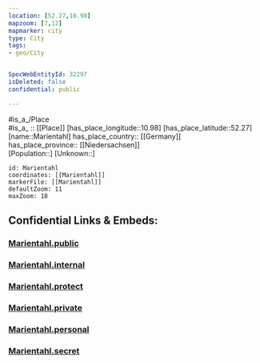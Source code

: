 ```yaml
---
location: [52.27,10.98] 
mapzoom: [7,12] 
mapmarker: city 
type: City
tags:
- geo/City


SpocWebEntityId: 32297
isDeleted: false
confidential: public

---
```

#is_a_/Place  
#is_a_ :: [[Place]] 
[has_place_longitude::10.98] 
[has_place_latitude::52.27] 
[name::Marientahl] 
has_place_country:: [[Germany]]  
has_place_province:: [[Niedersachsen]]  
[Population::] 
[Unknown::] 


```leaflet
id: Marientahl
coordinates: [[Marientahl]] 
markerFile: [[Marientahl]] 
defaultZoom: 11 
maxZoom: 18
```


## Confidential Links & Embeds: 

### [Marientahl.public](/_public/\Earth\Continent\Europe\Europe~Central\Germany\Germany~West\Niedersachsen\counties~Niedersachsen\Helmstedt\cities~Helmstedt\Grasleben\boroughs~GraslebenMarientahl.public.md) 

### [Marientahl.internal](/_internal/\Earth\Continent\Europe\Europe~Central\Germany\Germany~West\Niedersachsen\counties~Niedersachsen\Helmstedt\cities~Helmstedt\Grasleben\boroughs~GraslebenMarientahl.internal.md) 

### [Marientahl.protect](/_protect/\Earth\Continent\Europe\Europe~Central\Germany\Germany~West\Niedersachsen\counties~Niedersachsen\Helmstedt\cities~Helmstedt\Grasleben\boroughs~GraslebenMarientahl.protect.md) 

### [Marientahl.private](/_private/\Earth\Continent\Europe\Europe~Central\Germany\Germany~West\Niedersachsen\counties~Niedersachsen\Helmstedt\cities~Helmstedt\Grasleben\boroughs~GraslebenMarientahl.private.md) 

### [Marientahl.personal](/_personal/\Earth\Continent\Europe\Europe~Central\Germany\Germany~West\Niedersachsen\counties~Niedersachsen\Helmstedt\cities~Helmstedt\Grasleben\boroughs~GraslebenMarientahl.personal.md) 

### [Marientahl.secret](/_secret/\Earth\Continent\Europe\Europe~Central\Germany\Germany~West\Niedersachsen\counties~Niedersachsen\Helmstedt\cities~Helmstedt\Grasleben\boroughs~GraslebenMarientahl.secret.md)

